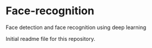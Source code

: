 # Face-recognition
Face detection and face recognition using deep learning

Initial readme file for this repository.
